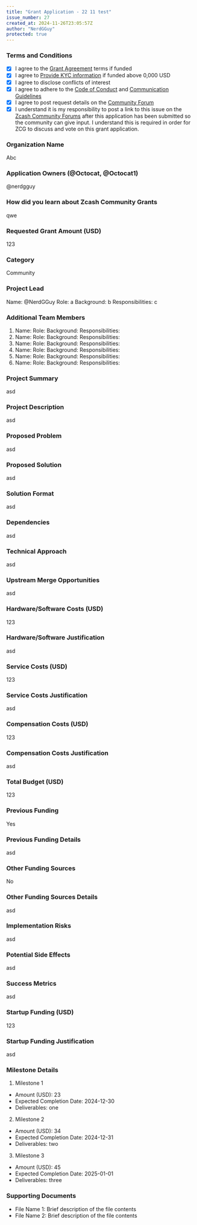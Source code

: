 ```yaml
---
title: "Grant Application - 22 11 test"
issue_number: 27
created_at: 2024-11-26T23:05:57Z
author: "NerdGGuy"
protected: true
---
```


### Terms and Conditions

- [X] I agree to the [Grant Agreement](https://9ba4718c-5c73-47c3-a024-4fc4e5278803.usrfiles.com/ugd/9ba471_f81ef4e4b5f040038350270590eb2e42.pdf) terms if funded
- [X] I agree to [Provide KYC information](https://9ba4718c-5c73-47c3-a024-4fc4e5278803.usrfiles.com/ugd/9ba471_7d9e73d16b584a61bae92282b208efc4.pdf) if funded above 0,000 USD
- [X] I agree to disclose conflicts of interest
- [X] I agree to adhere to the [Code of Conduct](https://forum.zcashcommunity.com/t/zcg-code-of-conduct/41787) and [Communication Guidelines](https://forum.zcashcommunity.com/t/zcg-communication-guidelines/44284)
- [X] I agree to post request details on the [Community Forum](https://forum.zcashcommunity.com/c/grants/33)
- [X] I understand it is my responsibility to post a link to this issue on the [Zcash Community Forums](https://forum.zcashcommunity.com/c/grants/33) after this application has been submitted so the community can give input. I understand this is required in order for ZCG to discuss and vote on this grant application.

### Organization Name

Abc

### Application Owners (@Octocat, @Octocat1)

@nerdgguy

### How did you learn about Zcash Community Grants

qwe

### Requested Grant Amount (USD)

123

### Category

Community

### Project Lead

Name: @NerdGGuy 
Role: a
Background: b
Responsibilities: c


### Additional Team Members

1. Name:
   Role:
   Background:
   Responsibilities:
2. Name:
   Role:
   Background:
   Responsibilities:
3. Name:
   Role:
   Background:
   Responsibilities:
4. Name:
   Role:
   Background:
   Responsibilities:
5. Name:
   Role:
   Background:
   Responsibilities:
6. Name:
   Role:
   Background:
   Responsibilities:


### Project Summary

asd

### Project Description

asd

### Proposed Problem

asd

### Proposed Solution

asd

### Solution Format

asd

### Dependencies

asd

### Technical Approach

asd

### Upstream Merge Opportunities

asd

### Hardware/Software Costs (USD)

123

### Hardware/Software Justification

asd

### Service Costs (USD)

123

### Service Costs Justification

asd

### Compensation Costs (USD)

123

### Compensation Costs Justification

asd

### Total Budget (USD)

123

### Previous Funding

Yes

### Previous Funding Details

asd

### Other Funding Sources

No

### Other Funding Sources Details

asd

### Implementation Risks

asd

### Potential Side Effects

asd

### Success Metrics

asd

### Startup Funding (USD)

123

### Startup Funding Justification

asd

### Milestone Details

1. Milestone 1
- Amount (USD): 23
- Expected Completion Date: 2024-12-30
- Deliverables: one
2. Milestone 2
- Amount (USD): 34
- Expected Completion Date: 2024-12-31
- Deliverables: two
3. Milestone 3
- Amount (USD): 45
- Expected Completion Date: 2025-01-01
- Deliverables: three

### Supporting Documents

- File Name 1: Brief description of the file contents
- File Name 2: Brief description of the file contents

